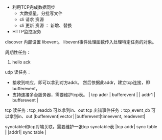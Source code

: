 - 利用TCP完成数据同步
  - 大数据量，分批写文件
  - cli 请求 资源
  - cli 更新 资源 ： 新增、替换
- HTTP监控服务


discover 内部设置 libevent。
libevent事件处理函数传入处理特定任务的对象。


周期性任务：
1. hello ack

udp 读任务：
  - 接收到响应，即可以拿到对方addr。 然后依据此addr，建立tcp连接，即bufferevent。
  - 支持连接多台服务器，需要维护tcp表。
| tcp addr  | bufferevent |
| addr1  |  bufferevent |


tcp 读任务 : tcp_readcb 可以拿到in、out
tcp 出错事件任务：tcp_event_cb 可以拿到in、out
|bufferevent|vector<event>|
|bufferevent|timeevent, readevent|


synctable和tcp对端关联，需要维护一张tcp synctable表
|tcp addr| sync table |
|addr1| sync table |




















